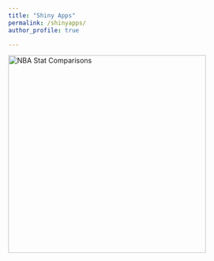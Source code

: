 ```yaml
---
title: "Shiny Apps"
permalink: /shinyapps/
author_profile: true

---
```

[<img src="https://user-images.githubusercontent.com/108133717/231267796-3c2890e5-dae3-4a6b-a1ec-fb7c3d27a858.png" width = 400 height = 400 title="NBA Stats Comparisons: Playoffs vs. Regular Season" alt="NBA Stat Comparisons">](https://ads303.shinyapps.io/nbacomparisons/) 







